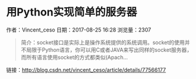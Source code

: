 # 用Python实现简单的服务器
作者：Vincent_ceso
日期：2017-08-25 16:28
浏览量：2307
> 简介：socket接口是实际上是操作系统提供的系统调用。socket的使用并不局限于Python语言，你可以用C或者JAVA来写出同样的socket服务器，而所有语言使用socket的方式都类似(Apach...

 链接：http://blog.csdn.net/vincent_ceso/article/details/77566177
